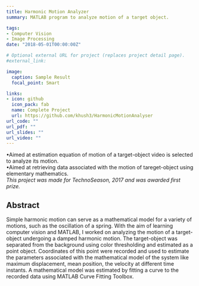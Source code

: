 ```yaml
---
title: Harmonic Motion Analyzer
summary: MATLAB program to analyze motion of a target object.

tags:
- Computer Vision
- Image Processing
date: "2018-05-01T00:00:00Z"

# Optional external URL for project (replaces project detail page).
#external_link: 

image:
  caption: Sample Result
  focal_point: Smart

links:
- icon: github
  icon_pack: fab
  name: Complete Project
  url: https://github.com/khush3/HarmonicMotionAnalyser
url_code: ""
url_pdf: ""
url_slides: ""
url_video: ""
---
```


•Aimed at estimation equation of motion of a target-object video is selected to analyze its motion. \
•Aimed at retrieving data associated with the motion of tareget-object using  elementary mathematics. \
*This project was made for TechnoSeason, 2017 and was awarded first prize.*

## Abstract
Simple harmonic motion can serve as a mathematical model for a variety of motions, such as the oscillation of a spring. With the aim of learning computer vision and MATLAB, I worked on analyzing the motion of a target-object undergoing a damped harmonic motion. The target-object was separated from the background using color thresholding and estimated as a point object. Coordinates of this point were recorded and used to estimate the parameters associated with the mathematical model of the system like maximum displacement, mean position, the velocity at different time instants. A mathematical model was estimated by fitting a curve to the recorded data using MATLAB Curve Fitting Toolbox.  

